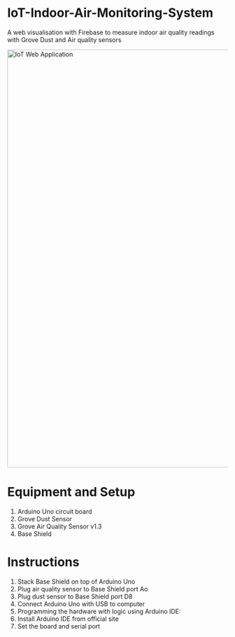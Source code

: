 # IoT-Indoor-Air-Monitoring-System
A web visualisation with Firebase to measure indoor air quality readings with Grove Dust and Air quality sensors

<img width="954" alt="IoT Web Application" src="https://user-images.githubusercontent.com/36478879/64476060-143bd380-d1bd-11e9-87a7-a888038e3eec.PNG">

# Equipment and Setup
1. Arduino Uno circuit board
2. Grove Dust Sensor
3. Grove Air Quality Sensor v1.3
4. Base Shield

# Instructions
1. Stack Base Shield on top of Arduino Uno
2. Plug air quality sensor to Base Shield port Ao
3. Plug dust sensor to Base Shield port D8
4. Connect Arduino Uno with USB to computer
5. Programming the hardware with logic using Arduino IDE:
6. Install Arduino IDE from official site
7. Set the board and serial port
